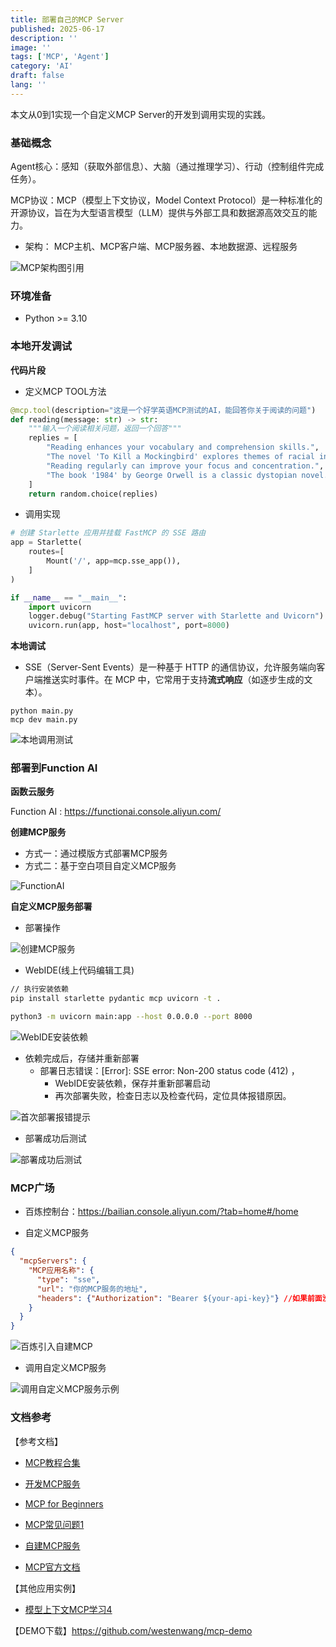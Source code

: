 ```yaml
---
title: 部署自己的MCP Server
published: 2025-06-17
description: ''
image: ''
tags: ['MCP', 'Agent']
category: 'AI'
draft: false 
lang: ''
---
```


本文从0到1实现一个自定义MCP Server的开发到调用实现的实践。


### 基础概念

Agent核心：感知（获取外部信息）、大脑（通过推理学习）、行动（控制组件完成任务）。

MCP协议：MCP（模型上下文协议，Model Context Protocol）是一种标准化的开源协议，旨在为大型语言模型（LLM）提供与外部工具和数据源高效交互的能力。

- 架构： MCP主机、MCP客户端、MCP服务器、本地数据源、远程服务

![MCP架构图引用](src/assets/images/MCP架构图引用.png)


### 环境准备

- Python >= 3.10



### 本地开发调试

**代码片段**

- 定义MCP TOOL方法

```python
@mcp.tool(description="这是一个好学英语MCP测试的AI，能回答你关于阅读的问题")
def reading(message: str) -> str:
    """输入一个阅读相关问题，返回一个回答"""
    replies = [
        "Reading enhances your vocabulary and comprehension skills.",
        "The novel 'To Kill a Mockingbird' explores themes of racial injustice.",
        "Reading regularly can improve your focus and concentration.",
        "The book '1984' by George Orwell is a classic dystopian novel."
    ]
    return random.choice(replies)
```

- 调用实现

```python
# 创建 Starlette 应用并挂载 FastMCP 的 SSE 路由
app = Starlette(
    routes=[
        Mount('/', app=mcp.sse_app()),
    ]
)

if __name__ == "__main__":
    import uvicorn
    logger.debug("Starting FastMCP server with Starlette and Uvicorn")
    uvicorn.run(app, host="localhost", port=8000)
```



**本地调试**

- SSE（Server-Sent Events）是一种基于 HTTP 的通信协议，允许服务端向客户端推送实时事件。在 MCP 中，它常用于支持**流式响应**（如逐步生成的文本）。

```
python main.py
mcp dev main.py
```

![本地调用测试](src/assets/images/本地调用测试.png)



### 部署到Function AI

**函数云服务**

Function AI : https://functionai.console.aliyun.com/

**创建MCP服务**

- 方式一：通过模版方式部署MCP服务
- 方式二：基于空白项目自定义MCP服务

![FunctionAI](src/assets/images/FunctionAI.png)



**自定义MCP服务部署**

- 部署操作

![创建MCP服务](src/assets/images/创建MCP服务.png)

- WebIDE(线上代码编辑工具)

```bash
// 执行安装依赖
pip install starlette pydantic mcp uvicorn -t .

python3 -m uvicorn main:app --host 0.0.0.0 --port 8000
```

![WebIDE安装依赖](src/assets/images/WebIDE安装依赖.png)



- 依赖完成后，存储并重新部署
  - 部署日志错误：[Error]: SSE error: Non-200 status code (412) ，
    - WebIDE安装依赖，保存并重新部署启动
    - 再次部署失败，检查日志以及检查代码，定位具体报错原因。

![首次部署报错提示](src/assets/images/首次部署报错提示.png)


- 部署成功后测试

![部署成功后测试](src/assets/images/部署成功后测试.png)

### MCP广场

- 百炼控制台：https://bailian.console.aliyun.com/?tab=home#/home

- 自定义MCP服务

```json
{
  "mcpServers": {
    "MCP应用名称": {
      "type": "sse",
      "url": "你的MCP服务的地址",
      "headers": {"Authorization": "Bearer ${your-api-key}"} //如果前面没做鉴权，就把这行删了，否则就把api-key填上，然后把这段中文注释删了
    }
  }
}
```

![百炼引入自建MCP](src/assets/images/百炼引入自建MCP.png)

- 调用自定义MCP服务

![调用自定义MCP服务示例](src/assets/images/调用自定义MCP服务示例.png)





### 文档参考

【参考文档】

- [MCP教程合集](https://developer.aliyun.com/article/1661254?spm=a2c6h.13046898.publish-article.104.7aae6ffalpkdAw)

- [开发MCP服务](https://help.aliyun.com/zh/functioncompute/fc-3-0/mcp-server?scm=20140722.H_2880783._.OR_help-T_cn~zh-V_1)

- [MCP for Beginners](https://github.com/microsoft/mcp-for-beginners)

- [MCP常见问题1](https://help.aliyun.com/zh/cap/user-guide/mcp-server-faq?scm=20140722.H_2928697._.OR_help-T_cn~zh-V_1)

- [自建MCP服务](https://www.datawhale.cn/activity/227/39/171?rankingPage=1)

- [MCP官方文档](https://modelcontextprotocol.io/introduction)



【其他应用实例】

- [模型上下文MCP学习4](https://mp.weixin.qq.com/s/B9YoVdU7Wy1WHrr8kIMcAw)



【DEMO下载】https://github.com/westenwang/mcp-demo

